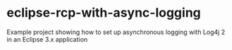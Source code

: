 # eclipse-rcp-with-async-logging

Example project showing how to set up asynchronous logging with Log4j 2 in an Eclipse 3.x application
